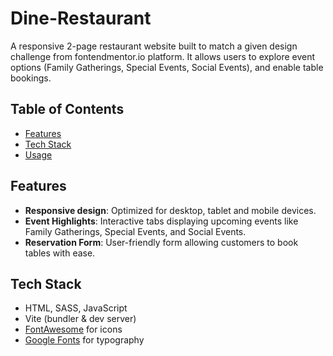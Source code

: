# Dine-Restaurant

A responsive 2-page restaurant website built to match a given design challenge from fontendmentor.io platform. It allows users to explore event options (Family Gatherings, Special Events, Social Events), and enable table bookings.

## Table of Contents

- [Features](#features)
- [Tech Stack](#tech-stack)
- [Usage](#usage)

## Features

- **Responsive design**: Optimized for desktop, tablet and mobile devices.
- **Event Highlights**: Interactive tabs displaying upcoming events like Family Gatherings, Special Events, and Social Events.
- **Reservation Form**: User-friendly form allowing customers to book tables with ease.

## Tech Stack

- HTML, SASS, JavaScript
- Vite (bundler & dev server)
- [FontAwesome](https://fontawesome.com/) for icons
- [Google Fonts](https://fonts.google.com/) for typography
